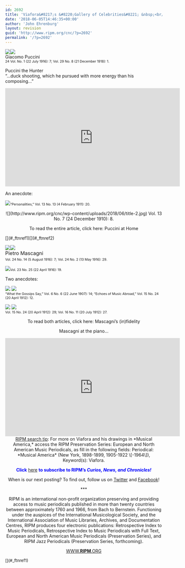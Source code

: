 ```yaml
---
id: 2692
title: 'Viafora&#8217;s &#8220;Gallery of Celebrities&#8221; &nbsp;<br/>in <i>Musical America</i>&nbsp;<br/>RIPM&#8217;s &#8220;Illustrations of the Week&#8221;'
date: '2018-06-05T14:46:35+00:00'
author: 'John Ehrenburg'
layout: revision
guid: 'http://www.ripm.org/cnc/?p=2692'
permalink: '/?p=2692'
---
```


![](http://www.ripm.org/cnc/wp-content/uploads/2018/05/Puccini-FINAL.jpg)![](http://www.ripm.org/cnc/wp-content/uploads/2018/05/photo-noCaption-1-195x300.jpg)  
Giacomo Puccini  
<span style="font-size: 8pt;">24 Vol. No. 1 (22 July 1916): 7; Vol. 29 No. 8 (21 December 1918): 1.</span>

Puccini the Hunter  
“…duck shooting, which he pursued with more energy than his composing…”  
<iframe allowfullscreen="allowfullscreen" frameborder="0" height="315" loading="lazy" src="https://www.youtube.com/embed/gYqIdOI_Rdw?rel=0" width="560"></iframe>

An anecdote:

![](http://www.ripm.org/cnc/wp-content/uploads/2018/05/Anecdote-1.jpg)<span style="font-size: 8pt;">“Personalities,” Vol. 13 No. 13 (4 February 1911): 20.</span>

<div style="text-align: center;">![](http://www.ripm.org/cnc/wp-content/uploads/2018/06/title-2.jpg)  
Vol. 13 No. 7 (24 December 1910): 8.

To read the entire article, click here: Puccini at Home

</div>[](#_ftnref1)[](#_ftnref2)

<span style="font-size: 8pt;">![](http://www.ripm.org/cnc/wp-content/uploads/2018/06/Mas-sharpened-2.jpg)![](http://www.ripm.org/cnc/wp-content/uploads/2018/05/photo-213x300.jpg)  
</span><span style="font-size: 8pt;"><span style="font-size: 12pt;">Pietro Mascagni </span>  
Vol. 24 No. 14 (5 August 1916): 7;</span> <span style="font-size: 8pt;">Vol. 24 No. 2 (13 May 1916): 29. </span>

![](http://www.ripm.org/cnc/wp-content/uploads/2018/06/conducting.jpg)<span style="font-size: 8pt;">Vol. 23 No. 25 (22 April 1916): 19. </span>

Two anecdotes:

![](http://www.ripm.org/cnc/wp-content/uploads/2018/05/anecdote-1.jpg) ![](http://www.ripm.org/cnc/wp-content/uploads/2018/05/Anecdote-2.jpg)  
<span style="font-size: 8pt;">“What the Gossips Say,” Vol. 6 No. 6 (22 June 1907): 14; “Echoes of Music Abroad,” Vol. 15 No. 24 (20 April 1912): 12. </span>

![](http://www.ripm.org/cnc/wp-content/uploads/2018/06/tmz.jpg) ![](http://www.ripm.org/cnc/wp-content/uploads/2018/06/chorus-girl.jpg)  
<span style="font-size: 8pt;">Vol. 15 No. 24 (20 April 1912): 29; Vol. 16 No. 11 (20 July 1912): 27.</span>

<div style="text-align: center;">To read both articles, click here: Mascagni’s (in)fidelity

Mascagni at the piano…

<div style="text-align: center;"><iframe allowfullscreen="allowfullscreen" frameborder="0" height="315" loading="lazy" src="https://www.youtube.com/embed/sFzbZE4vhUE?rel=0&start=49&end=143" width="560"></iframe></div><div style="text-align: center;"><u>RIPM search tip</u>: For more on Viafora and his drawings in *Musical America,* access the RIPM Preservation Series: European and North American Music Periodicals, as fill in the following fields: Periodical: *Musical America* (New York, 1898-1899, 1905-1922 \[-1964\]), Keyword(s): Viafora.

<span style="color: #0000ff;">**Click** <span style="color: #ff0000;">[here](http://ripm.org/?page=cncsubscribe)</span> **to subscribe to RIPM’s *Curios, News, and Chronicles!*** </span>

When is our next posting? To find out, follow us on [Twitter](https://twitter.com/RIPMCenter) and [Facebook](https://www.facebook.com/RIPMCenter/)!

\*\*\*

RIPM is an international non-profit organization preserving and providing access to music periodicals published in more than twenty countries between approximately 1760 and 1966, from Bach to Bernstein. Functioning under the auspices of the International Musicological Society, and the International Association of Music Libraries, Archives, and Documentation Centres, RIPM produces four electronic publications: Retrospective Index to Music Periodicals, Retrospective Index to Music Periodicals with Full Text, European and North American Music Periodicals (Preservation Series), and RIPM Jazz Periodicals (Preservation Series, forthcoming).

[WWW.**RIPM**.ORG](http://cts.vresp.com/c/?RIPMConsortiumLtd./606886bac9/3fdca83fa7/d715bbc74f)

</div></div><span style="font-size: 10pt;">[](#_ftnref1)</span>

[](#_ftnref2)